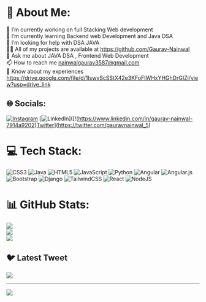 # 💫 About Me:
🔭 I’m currently working on full Stacking Web development<br>🌱 I’m currently learning Backend web Development and Java DSA<br>🤝 I’m looking for help with DSA JAVA<br>👨‍💻 All of my projects are available at https://github.com/Gaurav-Nainwal<br>💬 Ask me about JAVA DSA , Frontend Web Development<br>📫 How to reach me nainwalgaurav3587@gmail.com<br>📄 Know about my experiences https://drive.google.com/file/d/1IswvScSStX42e3KFoFIWHxYHGhDrGIZi/view?usp=drive_link


## 🌐 Socials:
[![Instagram](https://img.shields.io/badge/Instagram-%23E4405F.svg?logo=Instagram&logoColor=white)](https://instagram.com/gaurav.nainwal05) [![LinkedIn](https://img.shields.io/badge/LinkedIn-%230077B5.svg?logo=linkedin&logoColor=white)]([!(https://www.linkedin.com/in/gaurav-nainwal-7914a9202)[Twitter](https://img.shields.io/badge/Twitter-%231DA1F2.svg?logo=Twitter&logoColor=white)](https://twitter.com/gauravnainwal_5) 

# 💻 Tech Stack:
![CSS3](https://img.shields.io/badge/css3-%231572B6.svg?style=for-the-badge&logo=css3&logoColor=white) ![Java](https://img.shields.io/badge/java-%23ED8B00.svg?style=for-the-badge&logo=java&logoColor=white) ![HTML5](https://img.shields.io/badge/html5-%23E34F26.svg?style=for-the-badge&logo=html5&logoColor=white) ![JavaScript](https://img.shields.io/badge/javascript-%23323330.svg?style=for-the-badge&logo=javascript&logoColor=%23F7DF1E) ![Python](https://img.shields.io/badge/python-3670A0?style=for-the-badge&logo=python&logoColor=ffdd54) ![Angular](https://img.shields.io/badge/angular-%23DD0031.svg?style=for-the-badge&logo=angular&logoColor=white) ![Angular.js](https://img.shields.io/badge/angular.js-%23E23237.svg?style=for-the-badge&logo=angularjs&logoColor=white) ![Bootstrap](https://img.shields.io/badge/bootstrap-%23563D7C.svg?style=for-the-badge&logo=bootstrap&logoColor=white) ![Django](https://img.shields.io/badge/django-%23092E20.svg?style=for-the-badge&logo=django&logoColor=white) ![TailwindCSS](https://img.shields.io/badge/tailwindcss-%2338B2AC.svg?style=for-the-badge&logo=tailwind-css&logoColor=white) ![React](https://img.shields.io/badge/react-%2320232a.svg?style=for-the-badge&logo=react&logoColor=%2361DAFB) ![NodeJS](https://img.shields.io/badge/node.js-6DA55F?style=for-the-badge&logo=node.js&logoColor=white)
# 📊 GitHub Stats:
![](https://github-readme-stats.vercel.app/api?username=Gaurav-Nainwal&theme=radical&hide_border=false&include_all_commits=true&count_private=false)<br/>
![](https://github-readme-streak-stats.herokuapp.com/?user=Gaurav-Nainwal&theme=radical&hide_border=false)<br/>
![](https://github-readme-stats.vercel.app/api/top-langs/?username=Gaurav-Nainwal&theme=radical&hide_border=false&include_all_commits=true&count_private=false&layout=compact)

## 🐦 Latest Tweet
[![](https://gtce.itsvg.in/api?username=gauravnainwal_5)](https://github.com/VishwaGauravIn/github-twitter-card-embed)

---
[![](https://visitcount.itsvg.in/api?id=Gaurav-Nainwal&icon=0&color=0)](https://visitcount.itsvg.in)

<!-- Proudly created with GPRM ( https://gprm.itsvg.in ) -->
